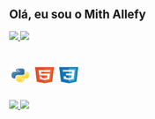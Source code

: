 ## Olá, eu sou o Mith Allefy

<div>
  <a href="https://github.com/STINGZADA">
    <img height="180em" 
         src="https://github-readme-stats.vercel.app/api?username=STINGZADA&show_icons=true&title_color=ffcc00&text_color=ffffff&icon_color=ff9900&bg_color=0d0d0d&border_color=333333&include_all_commits=true&count_private=true"/>
    <img height="180em" 
         src="https://github-readme-stats.vercel.app/api/top-langs/?username=STINGZADA&layout=compact&langs_count=16&title_color=ffcc00&text_color=ffffff&bg_color=0d0d0d&border_color=333333"/>
  </a>
</div>

##

<div style="display: inline_block"><br>
  <img align="center" alt="STING-Python" height="30" width="40" src="https://raw.githubusercontent.com/devicons/devicon/master/icons/python/python-original.svg">
  <img align="center" alt="STING-HTML" height="30" width="40" src="https://raw.githubusercontent.com/devicons/devicon/master/icons/html5/html5-original.svg">
  <img align="center" alt="STING-CSS" height="30" width="40" src="https://raw.githubusercontent.com/devicons/devicon/master/icons/css3/css3-original.svg">
</div>

##

<div>
  <a href="https://www.linkedin.com/in/mith-allefy-alves-chahini-melem-santana-43b482212/" target="_blank">
    <img src="https://img.shields.io/badge/-LinkedIn-%230077B5?style=for-the-badge&logo=linkedin&logoColor=white">
  </a>
  
  <a href="https://discord.com/users/823994191436054539" target="_blank">
    <img src="https://img.shields.io/badge/Discord-7289DA?style=for-the-badge&logo=discord&logoColor=white">
  </a>
</div>
